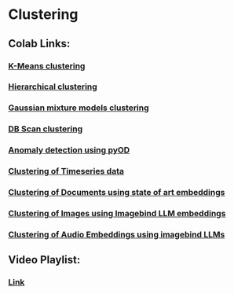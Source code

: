 # Clustering

## Colab Links:

### [K-Means clustering](https://colab.research.google.com/drive/1X4NjEWYwErrAxqAgJqI8RHeTuvFNwrZ-?usp=sharing)
### [Hierarchical clustering](https://colab.research.google.com/drive/17uvuGOWihMREKUvmEImeJctv0ST_p_5Z?usp=sharing)
### [Gaussian mixture models clustering](https://colab.research.google.com/drive/1NPLEPfZX7DHpcrdfUT9urOTkPtY0Ctx9?usp=sharing)
### [DB Scan clustering](https://colab.research.google.com/drive/1FD9k1wYSRELG6bOCapW5kM2asP6jykrN?usp=sharing)
### [Anomaly detection using pyOD](https://colab.research.google.com/drive/1kfWu-9xcevqV7tgBrT3Gpx-lk9MTwlle?usp=sharing)
### [Clustering of Timeseries data](https://colab.research.google.com/drive/1h0tFlwCDWCLbLsIm0hmjLVRLB7PGaIKp?usp=sharing)
### [Clustering of Documents using state of art embeddings](https://colab.research.google.com/drive/1JgZmGSa5TIXPKRowS6XP0Ib9qJTtfCml?usp=sharing)
### [Clustering of Images using Imagebind LLM embeddings](https://colab.research.google.com/drive/1eCMKAMxWnQYdh_75K_cT4WbudcW9eYE5?usp=sharing)
### [Clustering of Audio Embeddings using imagebind LLMs](https://colab.research.google.com/drive/16WcfCTj_ad2-TL6z_npAAF_01392QoSL?usp=sharing)

## Video Playlist:
### [Link](https://youtube.com/playlist?list=PLbA83Of28IMIA2IaGbuU28t1slRLMMZaj&feature=shared)
